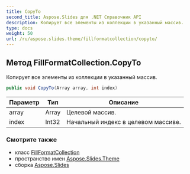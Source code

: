 ```yaml
---
title: CopyTo
second_title: Aspose.Slides для .NET Справочник API
description: Копирует все элементы из коллекции в указанный массив.
type: docs
weight: 50
url: /ru/aspose.slides.theme/fillformatcollection/copyto/
---
```


## Метод FillFormatCollection.CopyTo

Копирует все элементы из коллекции в указанный массив.

```csharp
public void CopyTo(Array array, int index)
```

| Параметр | Тип | Описание |
| --- | --- | --- |
| array | Array | Целевой массив. |
| index | Int32 | Начальный индекс в целевом массиве. |

### Смотрите также

* класс [FillFormatCollection](../../fillformatcollection)
* пространство имен [Aspose.Slides.Theme](../../fillformatcollection)
* сборка [Aspose.Slides](../../../)

<!-- DO NOT EDIT: сгенерировано xmldocmd для Aspose.Slides.dll -->